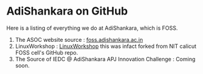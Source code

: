 # AdiShankara on GitHub
Here is a listing of everything we do at AdiShankara, which is FOSS.
1. The ASOC website source : [foss.adishankara.ac.in](http://adishankara.github.io/foss.adishankara.ac.in)
2. LinuxWorkshop : [LinuxWorkshop](http://github.com/adishankara/LinuxWorkshop) this was infact forked from NIT calicut FOSS cell's GitHub repo.
3. The Source of IEDC @ AdiShankara APJ Innovation Challenge : Coming soon.
